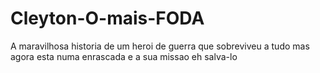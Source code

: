 # Cleyton-O-mais-FODA
A maravilhosa historia de um heroi de guerra que sobreviveu a tudo mas agora esta numa enrascada e a sua missao eh salva-lo
